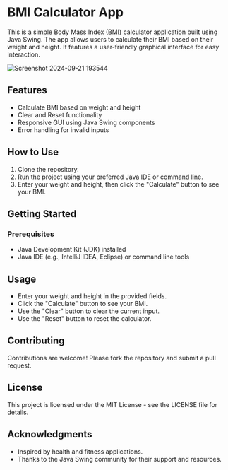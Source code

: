 # BMI Calculator App

This is a simple Body Mass Index (BMI) calculator application built using Java Swing. The app allows users to calculate their BMI based on their weight and height. It features a user-friendly graphical interface for easy interaction.

![Screenshot 2024-09-21 193544](https://github.com/user-attachments/assets/0932dd76-5d3c-4f0c-b986-69979ed74077)


## Features

- Calculate BMI based on weight and height
- Clear and Reset functionality
- Responsive GUI using Java Swing components
- Error handling for invalid inputs

## How to Use

1. Clone the repository.
2. Run the project using your preferred Java IDE or command line.
3. Enter your weight and height, then click the "Calculate" button to see your BMI.

## Getting Started

### Prerequisites

- Java Development Kit (JDK) installed
- Java IDE (e.g., IntelliJ IDEA, Eclipse) or command line tools

## Usage

- Enter your weight and height in the provided fields.
- Click the "Calculate" button to see your BMI.
- Use the "Clear" button to clear the current input.
- Use the "Reset" button to reset the calculator.

## Contributing

Contributions are welcome! Please fork the repository and submit a pull request.

## License

This project is licensed under the MIT License - see the LICENSE file for details.

## Acknowledgments

- Inspired by health and fitness applications.
- Thanks to the Java Swing community for their support and resources.
